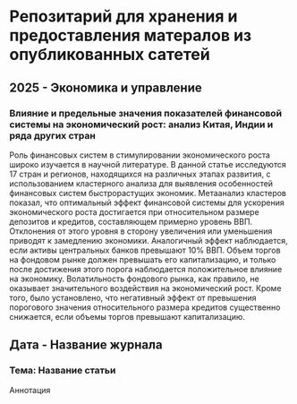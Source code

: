 # Репозитарий для хранения и предоставления матералов из опубликованных сатетей

## 2025 - Экономика и управление

### Влияние и предельные значения показателей финансовой системы на экономический рост: анализ Китая, Индии и ряда других стран

Роль финансовых систем в стимулировании экономического роста широко изучается в научной литературе. В данной статье исследуются 17 стран и регионов, находящихся на различных этапах развития, с использованием кластерного анализа для выявления особенностей финансовых систем быстрорастущих экономик. Метаанализ кластеров показал, что оптимальный эффект финансовой системы для ускорения экономического роста достигается при относительном размере депозитов и кредитов, составляющем примерно уровень ВВП. Отклонения от этого уровня в сторону увеличения или уменьшения приводят к замедлению экономики. Аналогичный эффект наблюдается, если активы центральных банков превышают 10% ВВП. Объем торгов на фондовом рынке должен превышать его капитализацию, и только после достижения этого порога наблюдается положительное влияние на экономику. Волатильность фондового рынка, как правило, не оказывает значительного воздействия на экономический рост. Кроме того, было установлено, что негативный эффект от превышения порогового значения относительного размера кредитов существенно снижается, если объемы торгов превышают капитализацию.

## Дата - Название журнала

### Тема: Название статьи

Аннотация


